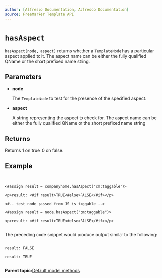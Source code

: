```yaml
---
author: [Alfresco Documentation, Alfresco Documentation]
source: FreeMarker Template API
---
```


# `hasAspect`

`hasAspect(node, aspect)` returns whether a `TemplateNode` has a particular aspect applied to it. The aspect name can be either the fully qualified QName or the short prefixed name string.

## Parameters

-   **node**

    The `TemplateNode` to test for the presence of the specified aspect.

-   **aspect**

    A string representing the aspect to check for. The aspect name can be either the fully qualified QName or the short prefixed name string


## Returns

Returns 1 on true, 0 on false.

## Example

```

        
<#assign result = companyhome.hasAspect("cm:taggable")>
        
<p>result: <#if result>TRUE<#else>FALSE</#if></p>

<#-- test node passed from JS is taggable -->
                            
<#assign result = node.hasAspect("cm:taggable")>
                                   
<p>result: <#if result>TRUE<#else>FALSE</#if></p>


```

The preceding code snippet would produce output similar to the following:

```

result: FALSE

result: TRUE        
      
```

**Parent topic:**[Default model methods](../references/API-FreeMarker-defaultmodelmethods.md)

